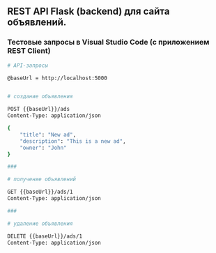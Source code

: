 ## REST API Flask (backend) для сайта объявлений.
###  Тестовые запросы в Visual Studio Code (с приложением REST Client)

```bash
# API-запросы

@baseUrl = http://localhost:5000


# создание объявления

POST {{baseUrl}}/ads
Content-Type: application/json

{
    "title": "New ad",
    "description": "This is a new ad",
    "owner": "John"
}

###

# получение объявлений

GET {{baseUrl}}/ads/1
Content-Type: application/json

###

# удаление объявления

DELETE {{baseUrl}}/ads/1
Content-Type: application/json

```